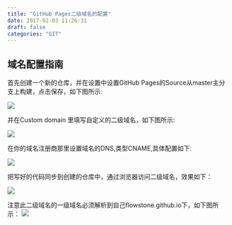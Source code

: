 ```yaml
---
title: "GitHub Pages二级域名的配置"
date: 2017-02-03 11:26:31
draft: false
categories: "GIT"
---
```


## 域名配置指南
首先创建一个新的仓库，并在设置中设置GitHub Pages的Source从master主分支上构建，点击保存，如下图所示:

![](/images/2017/sp170202_220301.png)

并在Custom domain 里填写自定义的二级域名，如下图所示:

![](/images/2017/sp170202_220346.png)

在你的域名注册商那里设置域名的DNS,类型CNAME,具体配置如下:

![](/images/2017/sp170202_220021.png)

把写好的代码同步到创建的仓库中，通过浏览器访问二级域名，效果如下：

![](/images/2017/sp170202_220444.png)

注意此二级域名的一级域名必须解析到自己flowstone.github.io下，如下图所示：
![](/images/2017/sp170202_220120.png)

